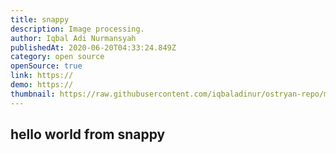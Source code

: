 ```yaml
---
title: snappy
description: Image processing.
author: Iqbal Adi Nurmansyah
publishedAt: 2020-06-20T04:33:24.849Z
category: open source
openSource: true
link: https://
demo: https://
thumbnail: https://raw.githubusercontent.com/iqbaladinur/ostryan-repo/master/repo_content/snappy.png
---
```


## hello world from snappy